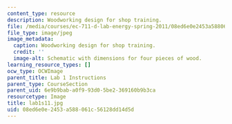 ```yaml
---
content_type: resource
description: Woodworking design for shop training.
file: /media/courses/ec-711-d-lab-energy-spring-2011/08ed6e0e2453a588061c56128dd14d5d_lab1s11.jpg
file_type: image/jpeg
image_metadata:
  caption: Woodworking design for shop training.
  credit: ''
  image-alt: Schematic with dimensions for four pieces of wood.
learning_resource_types: []
ocw_type: OCWImage
parent_title: Lab 1 Instructions
parent_type: CourseSection
parent_uid: 6e9b9bab-a0f9-93d0-5be2-369160b9b3ca
resourcetype: Image
title: lab1s11.jpg
uid: 08ed6e0e-2453-a588-061c-56128dd14d5d
---
```

